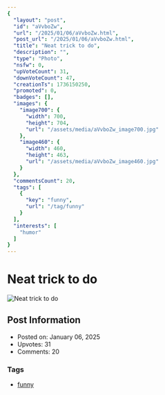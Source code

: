 ```yaml
---
{
  "layout": "post",
  "id": "aVvboZw",
  "url": "/2025/01/06/aVvboZw.html",
  "post_url": "/2025/01/06/aVvboZw.html",
  "title": "Neat trick to do",
  "description": "",
  "type": "Photo",
  "nsfw": 0,
  "upVoteCount": 31,
  "downVoteCount": 47,
  "creationTs": 1736150250,
  "promoted": 0,
  "badges": [],
  "images": {
    "image700": {
      "width": 700,
      "height": 704,
      "url": "/assets/media/aVvboZw_image700.jpg"
    },
    "image460": {
      "width": 460,
      "height": 463,
      "url": "/assets/media/aVvboZw_image460.jpg"
    }
  },
  "commentsCount": 20,
  "tags": [
    {
      "key": "funny",
      "url": "/tag/funny"
    }
  ],
  "interests": [
    "humor"
  ]
}
---
```


# Neat trick to do

![Neat trick to do](/assets/media/aVvboZw_image700.jpg)

## Post Information

- Posted on: January 06, 2025
- Upvotes: 31
- Comments: 20

### Tags

- [funny](/tag/funny)
